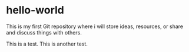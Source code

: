 # hello-world
This is my first Git repository where i will store ideas, resources, or share and discuss things with others.

This is a test.
This is another test. 
